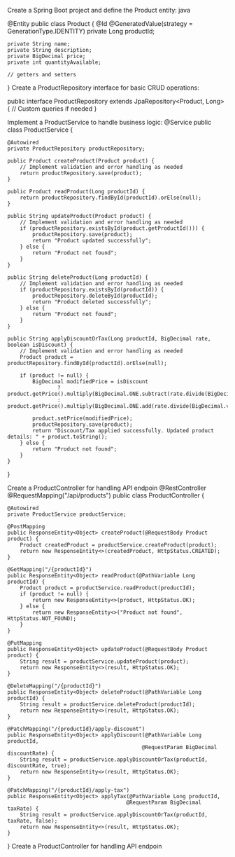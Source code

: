 Create a Spring Boot project and define the Product entity:
java


@Entity
public class Product {
    @Id
    @GeneratedValue(strategy = GenerationType.IDENTITY)
    private Long productId;

    private String name;
    private String description;
    private BigDecimal price;
    private int quantityAvailable;

    // getters and setters
}
Create a ProductRepository interface for basic CRUD operations:

public interface ProductRepository extends JpaRepository<Product, Long> {
    // Custom queries if needed
}


Implement a ProductService to handle business logic:
@Service
public class ProductService {

    @Autowired
    private ProductRepository productRepository;

    public Product createProduct(Product product) {
        // Implement validation and error handling as needed
        return productRepository.save(product);
    }

    public Product readProduct(Long productId) {
        return productRepository.findById(productId).orElse(null);
    }

    public String updateProduct(Product product) {
        // Implement validation and error handling as needed
        if (productRepository.existsById(product.getProductId())) {
            productRepository.save(product);
            return "Product updated successfully";
        } else {
            return "Product not found";
        }
    }

    public String deleteProduct(Long productId) {
        // Implement validation and error handling as needed
        if (productRepository.existsById(productId)) {
            productRepository.deleteById(productId);
            return "Product deleted successfully";
        } else {
            return "Product not found";
        }
    }

    public String applyDiscountOrTax(Long productId, BigDecimal rate, boolean isDiscount) {
        // Implement validation and error handling as needed
        Product product = productRepository.findById(productId).orElse(null);

        if (product != null) {
            BigDecimal modifiedPrice = isDiscount
                    ? product.getPrice().multiply(BigDecimal.ONE.subtract(rate.divide(BigDecimal.valueOf(100))))
                    : product.getPrice().multiply(BigDecimal.ONE.add(rate.divide(BigDecimal.valueOf(100))));

            product.setPrice(modifiedPrice);
            productRepository.save(product);
            return "Discount/Tax applied successfully. Updated product details: " + product.toString();
        } else {
            return "Product not found";
        }
    }
}

Create a ProductController for handling API endpoin
@RestController
@RequestMapping("/api/products")
public class ProductController {

    @Autowired
    private ProductService productService;

    @PostMapping
    public ResponseEntity<Object> createProduct(@RequestBody Product product) {
        Product createdProduct = productService.createProduct(product);
        return new ResponseEntity<>(createdProduct, HttpStatus.CREATED);
    }

    @GetMapping("/{productId}")
    public ResponseEntity<Object> readProduct(@PathVariable Long productId) {
        Product product = productService.readProduct(productId);
        if (product != null) {
            return new ResponseEntity<>(product, HttpStatus.OK);
        } else {
            return new ResponseEntity<>("Product not found", HttpStatus.NOT_FOUND);
        }
    }

    @PutMapping
    public ResponseEntity<Object> updateProduct(@RequestBody Product product) {
        String result = productService.updateProduct(product);
        return new ResponseEntity<>(result, HttpStatus.OK);
    }

    @DeleteMapping("/{productId}")
    public ResponseEntity<Object> deleteProduct(@PathVariable Long productId) {
        String result = productService.deleteProduct(productId);
        return new ResponseEntity<>(result, HttpStatus.OK);
    }

    @PatchMapping("/{productId}/apply-discount")
    public ResponseEntity<Object> applyDiscount(@PathVariable Long productId,
                                               @RequestParam BigDecimal discountRate) {
        String result = productService.applyDiscountOrTax(productId, discountRate, true);
        return new ResponseEntity<>(result, HttpStatus.OK);
    }

    @PatchMapping("/{productId}/apply-tax")
    public ResponseEntity<Object> applyTax(@PathVariable Long productId,
                                          @RequestParam BigDecimal taxRate) {
        String result = productService.applyDiscountOrTax(productId, taxRate, false);
        return new ResponseEntity<>(result, HttpStatus.OK);
    }
}
Create a ProductController for handling API endpoin
